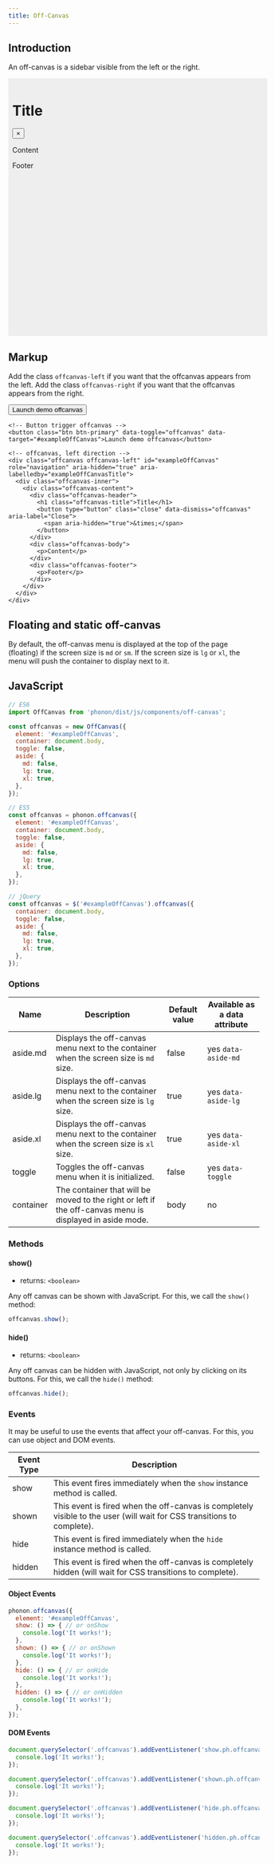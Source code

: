 ```yaml
---
title: Off-Canvas
---
```


## Introduction

An off-canvas is a sidebar visible from the left or the right.

<div style="width:100%;padding:8px;height:500px;background:#eee;position:relative;">
  <div class="offcanvas offcanvas-left" style="position:static" id="exampleOffCanvas" role="navigation" aria-hidden="true" aria-labelledby="exampleOffCanvasTitle">
    <div class="offcanvas-inner">
      <div class="offcanvas-content">
        <div class="offcanvas-header">
          <h1 class="offcanvas-title">Title</h1>
          <button type="button" class="close" data-dismiss="offcanvas" aria-label="Close">
            <span aria-hidden="true">&times;</span>
          </button>
        </div>
        <div class="offcanvas-body">
          <p>Content</p>
        </div>
        <div class="offcanvas-footer">
          <p>Footer</p>
        </div>
      </div>
    </div>
  </div>
</div>

## Markup

Add the class `offcanvas-left` if you want that the offcanvas appears from the left.
Add the class `offcanvas-right` if you want that the offcanvas appears from the right.

<button class="btn btn-primary" data-toggle="offcanvas" data-target="#exampleOffCanvas">Launch demo offcanvas</button>


```html!
<!-- Button trigger offcanvas -->
<button class="btn btn-primary" data-toggle="offcanvas" data-target="#exampleOffCanvas">Launch demo offcanvas</button>

<!-- offcanvas, left direction -->
<div class="offcanvas offcanvas-left" id="exampleOffCanvas" role="navigation" aria-hidden="true" aria-labelledby="exampleOffCanvasTitle">
  <div class="offcanvas-inner">
    <div class="offcanvas-content">
      <div class="offcanvas-header">
        <h1 class="offcanvas-title">Title</h1>
        <button type="button" class="close" data-dismiss="offcanvas" aria-label="Close">
          <span aria-hidden="true">&times;</span>
        </button>
      </div>
      <div class="offcanvas-body">
        <p>Content</p>
      </div>
      <div class="offcanvas-footer">
        <p>Footer</p>
      </div>
    </div>
  </div>
</div>
```

## Floating and static off-canvas

By default, the off-canvas menu is displayed at the top of the page (floating) if the screen size is `md` or `sm`.
If the screen size is `lg` or `xl`, the menu will push the container to display next to it.


## JavaScript

```js
// ES6
import OffCanvas from 'phonon/dist/js/components/off-canvas';

const offcanvas = new OffCanvas({
  element: '#exampleOffCanvas',
  container: document.body,
  toggle: false,
  aside: {
    md: false,
    lg: true,
    xl: true,
  },
});

// ES5
const offcanvas = phonon.offcanvas({
  element: '#exampleOffCanvas',
  container: document.body,
  toggle: false,
  aside: {
    md: false,
    lg: true,
    xl: true,
  },
});

// jQuery
const offcanvas = $('#exampleOffCanvas').offcanvas({
  container: document.body,
  toggle: false,
  aside: {
    md: false,
    lg: true,
    xl: true,
  },
});
```

### Options

|     Name     |     Description      |     Default value      |     Available as a data attribute      |
|----------------|----------------------|-------------------------|-------------------------------------|
|    aside.md      |  Displays the off-canvas menu next to the container when the screen size is `md` size. | false | yes `data-aside-md` |
|    aside.lg      |  Displays the off-canvas menu next to the container when the screen size is `lg` size. | true | yes `data-aside-lg` |
|    aside.xl      |  Displays the off-canvas menu next to the container when the screen size is `xl` size. | true | yes `data-aside-xl` |
|    toggle      |  Toggles the off-canvas menu when it is initialized. | false | yes `data-toggle` |
|    container      |  The container that will be moved to the right or left if the off-canvas menu is displayed in aside mode. | body | no |


### Methods

#### show()

* returns: `<boolean>`

Any off canvas can be shown with JavaScript. For this, we call the `show()` method:

```js
offcanvas.show();
```


#### hide()

* returns: `<boolean>`

Any off canvas can be hidden with JavaScript, not only by clicking on its buttons. For this, we call the `hide()` method:

```js
offcanvas.hide();
```


### Events

It may be useful to use the events that affect your off-canvas.
For this, you can use object and DOM events.


|     Event Type     |     Description      |
|--------------------|----------------------|
|  show    |   This event fires immediately when the `show` instance method is called.   |
|  shown   |  This event is fired when the off-canvas is completely visible to the user (will wait for CSS transitions to complete).    |
|  hide    |    This event is fired immediately when the `hide` instance method is called.   |
|  hidden  |   This event is fired when the off-canvas is completely hidden (will wait for CSS transitions to complete).    |



#### Object Events

```js
phonon.offcanvas({
  element: '#exampleOffCanvas',
  show: () => { // or onShow
    console.log('It works!');
  },
  shown: () => { // or onShown
    console.log('It works!');
  },
  hide: () => { // or onHide
    console.log('It works!');
  },
  hidden: () => { // or onHidden
    console.log('It works!');
  },
});
```

#### DOM Events

```js
document.querySelector('.offcanvas').addEventListener('show.ph.offcanvas', () => {
  console.log('It works!');
});

document.querySelector('.offcanvas').addEventListener('shown.ph.offcanvas', () => {
  console.log('It works!');
});

document.querySelector('.offcanvas').addEventListener('hide.ph.offcanvas', () => {
  console.log('It works!');
});

document.querySelector('.offcanvas').addEventListener('hidden.ph.offcanvas', () => {
  console.log('It works!');
});
```
